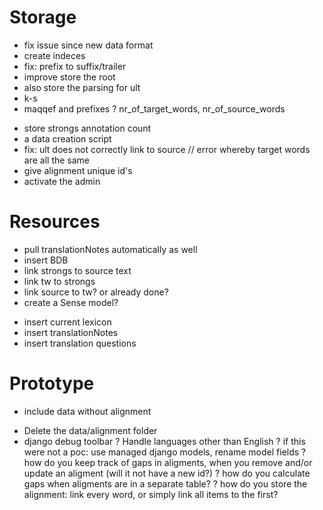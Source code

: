 # Storage

- fix issue since new data format
- create indeces
- fix: prefix to suffix/trailer
- improve store the root
- also store the parsing for ult
- k-s
- maqqef and prefixes
? nr_of_target_words, nr_of_source_words
+ store strongs annotation count
+ a data creation script
+ fix: ult does not correctly link to source // error whereby target words are all the same
+ give alignment unique id's
+ activate the admin

# Resources

- pull translationNotes automatically as well
- insert BDB
- link strongs to source text
- link tw to strongs
- link source to tw? or already done?
- create a Sense model?
+ insert current lexicon
+ insert translationNotes
+ insert translation questions

# Prototype
- include data without alignment
+ Delete the data/alignment folder
+ django debug toolbar
? Handle languages other than English
? if this were not a poc: use managed django models, rename model fields
? how do you keep track of gaps in aligments, when you remove and/or update an aligment (will it not have a new id?)
? how do you calculate gaps when aligments are in a separate table?
? how do you store the alignment: link every word, or simply link all items to the first? 